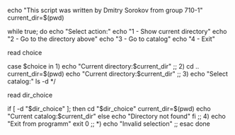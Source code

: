 echo "This script was written by Dmitry Sorokov from group 710-1"
current_dir=$(pwd)

while true; do
echo "Select action:"
echo "1 - Show current directory"
echo "2 - Go to the directory above"
echo "3 - Go to catalog"
echo "4 - Exit"

read choice

case $choice in
1)
echo "Current directory:$current_dir"
;;
2)
cd ..
current_dir=$(pwd)
echo "Current directory:$current_dir"
;;
3)
echo "Select catalog:"
ls -d */

read dir_choice

if [ -d "$dir_choice" ];
then
cd "$dir_choice"
current_dir=$(pwd)
echo "Current catalog:$current_dir"
else
echo "Directory not found"
fi
;;
4)
echo "Exit from programm"
exit 0
;;
*)
echo "Invalid selection"
;;
esac
done
